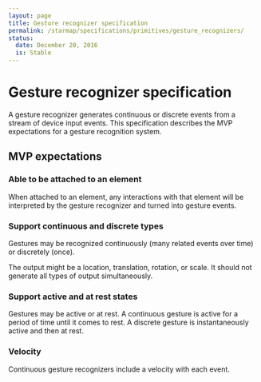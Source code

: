 ```yaml
---
layout: page
title: Gesture recognizer specification
permalink: /starmap/specifications/primitives/gesture_recognizers/
status:
  date: December 20, 2016
  is: Stable
---
```


# Gesture recognizer specification

A gesture recognizer generates continuous or discrete events from a stream of device input events.
This specification describes the MVP expectations for a gesture recognition system.

## MVP expectations

### Able to be attached to an element

When attached to an element, any interactions with that element will be interpreted by the gesture
recognizer and turned into gesture events.

### Support continuous and discrete types

Gestures may be recognized continuously (many related events over time) or discretely (once).

The output might be a location, translation, rotation, or scale. It should not generate all types of
output simultaneously.

### Support active and at rest states

Gestures may be active or at rest. A continuous gesture is active for a period of time until it
comes to rest. A discrete gesture is instantaneously active and then at rest.

### Velocity

Continuous gesture recognizers include a velocity with each event.
